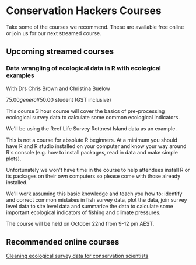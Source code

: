 # Conservation Hackers Courses

Take some of the courses we recommend. These are available free online or join us for our next streamed course.

## Upcoming streamed courses

### Data wrangling of ecological data in R with ecological examples

With Drs Chris Brown and Christina Buelow

$75.00 general/$50.00 student (GST inclusive)

This course 3 hour course will cover the basics of pre-processing ecological survey data to calculate some common ecological indicators.

We'll be using the Reef Life Survey Rottnest Island data as an example.

This is not a course for absolute R beginners. At a minimum you should have R and R studio installed on your computer and know your way around R's console (e.g. how to install packages, read in data and make simple plots).

Unfortunately we won't have time in the course to help attendees install R or its packages on their own computers so please come with those already installed.

We'll work assuming this basic knowledge and teach you how to: identify and correct common mistakes in fish survey data, plot the data, join survey level data to site level data and summarize the data to calculate some important ecological indicators of fishing and climate pressures.

The course will be held on October 22nd from 9-12 pm AEST.

## Recommended online courses

[Cleaning ecological survey data for conservation scientists](http://www.seascapemodels.org/RLS-data-prep-course/)
